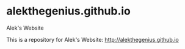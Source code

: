 # alekthegenius.github.io
Alek's Website

This is a repository for Alek's Website: http://alekthegenius.github.io
